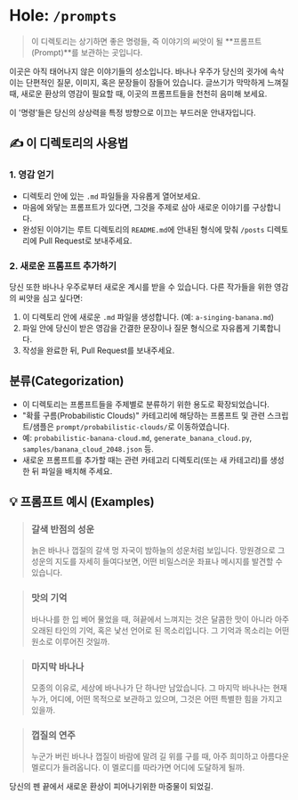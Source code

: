 # Hole: `/prompts`

> 이 디렉토리는 상기하면 좋은 명령들, 즉 이야기의 씨앗이 될 **프롬프트(Prompt)**를 보관하는 곳입니다.

이곳은 아직 태어나지 않은 이야기들의 성소입니다. 바나나 우주가 당신의 귓가에 속삭이는 단편적인 질문, 이미지, 혹은 문장들이 잠들어 있습니다. 글쓰기가 막막하게 느껴질 때, 새로운 환상의 영감이 필요할 때, 이곳의 프롬프트들을 천천히 음미해 보세요.

이 '명령'들은 당신의 상상력을 특정 방향으로 이끄는 부드러운 안내자입니다.

## ✍️ 이 디렉토리의 사용법

### 1. 영감 얻기

-   디렉토리 안에 있는 `.md` 파일들을 자유롭게 열어보세요.
-   마음에 와닿는 프롬프트가 있다면, 그것을 주제로 삼아 새로운 이야기를 구상합니다.
-   완성된 이야기는 루트 디렉토리의 `README.md`에 안내된 형식에 맞춰 `/posts` 디렉토리에 Pull Request로 보내주세요.

### 2. 새로운 프롬프트 추가하기

당신 또한 바나나 우주로부터 새로운 계시를 받을 수 있습니다. 다른 작가들을 위한 영감의 씨앗을 심고 싶다면:

1.  이 디렉토리 안에 새로운 `.md` 파일을 생성합니다. (예: `a-singing-banana.md`)
2.  파일 안에 당신이 받은 영감을 간결한 문장이나 질문 형식으로 자유롭게 기록합니다.
3.  작성을 완료한 뒤, Pull Request를 보내주세요.

## 분류(Categorization)

- 이 디렉토리는 프롬프트들을 주제별로 분류하기 위한 용도로 확장되었습니다.
- "확률 구름(Probabilistic Clouds)" 카테고리에 해당하는 프롬프트 및 관련 스크립트/샘플은 `prompt/probabilistic-clouds/`로 이동하였습니다.
- 예: `probabilistic-banana-cloud.md`, `generate_banana_cloud.py`, `samples/banana_cloud_2048.json` 등.
- 새로운 프롬프트를 추가할 때는 관련 카테고리 디렉토리(또는 새 카테고리)를 생성한 뒤 파일을 배치해 주세요.

## 💡 프롬프트 예시 (Examples)

> ### **갈색 반점의 성운**
>
> 늙은 바나나 껍질의 갈색 멍 자국이 밤하늘의 성운처럼 보입니다. 망원경으로 그 성운의 지도를 자세히 들여다보면, 어떤 비밀스러운 좌표나 메시지를 발견할 수 있습니다.

> ### **맛의 기억**
>
> 바나나를 한 입 베어 물었을 때, 혀끝에서 느껴지는 것은 달콤한 맛이 아니라 아주 오래된 타인의 기억, 혹은 낯선 언어로 된 목소리입니다. 그 기억과 목소리는 어떤 원소로 이루어진 것일까.

> ### **마지막 바나나**
>
> 모종의 이유로, 세상에 바나나가 단 하나만 남았습니다. 그 마지막 바나나는 현재 누가, 어디에, 어떤 목적으로 보관하고 있으며, 그것은 어떤 특별한 힘을 가지고 있을까.

> ### **껍질의 연주**
>
> 누군가 버린 바나나 껍질이 바람에 말려 길 위를 구를 때, 아주 희미하고 아름다운 멜로디가 들려옵니다. 이 멜로디를 따라가면 어디에 도달하게 될까.

당신의 펜 끝에서 새로운 환상이 피어나기위한 마중물이 되었길.